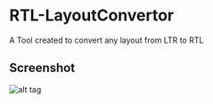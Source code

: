 # RTL-LayoutConvertor
A Tool created to convert any layout from LTR to RTL

## Screenshot

![alt tag](https://github.com/abdallaadelessa/RTL-LayoutConvertor/blob/master/screenshots/screenshot1.png)
